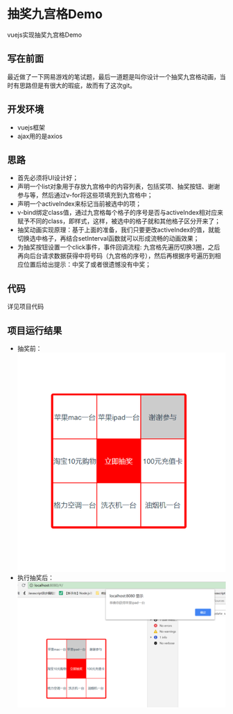 # 抽奖九宫格Demo
vuejs实现抽奖九宫格Demo

写在前面
----
最近做了一下网易游戏的笔试题，最后一道题是叫你设计一个抽奖九宫格动画，当时有思路但是有很大的瑕疵，故而有了这次git。

开发环境
----
* vuejs框架
* ajax用的是axios

思路
----
* 首先必须将UI设计好；
* 声明一个list对象用于存放九宫格中的内容列表，包括奖项、抽奖按钮、谢谢参与等，然后通过v-for将这些项填充到九宫格中；
* 声明一个activeIndex来标记当前被选中的项；
* v-bind绑定class值，通过九宫格每个格子的序号是否与activeIndex相对应来赋予不同的class，即样式，这样，被选中的格子就和其他格子区分开来了；
* 抽奖动画实现原理：基于上面的准备，我们只要更改activeIndex的值，就能切换选中格子，再结合setInterval函数就可以形成流畅的动画效果；
* 为抽奖按钮设置一个click事件，事件回调流程: 九宫格先遍历切换3圈，之后再向后台请求数据获得中将号码（九宫格的序号），然后再根据序号遍历到相应位置后给出提示：中奖了或者很遗憾没有中奖；

代码
----
详见项目代码

项目运行结果
----
* 抽奖前：<br>
![1](https://raw.githubusercontent.com/yaodebian/git_markdown_images/master/Bonus-Demo/1.PNG)<br>
* 执行抽奖后：<br>
![2](https://raw.githubusercontent.com/yaodebian/git_markdown_images/master/Bonus-Demo/2.PNG)<br>
